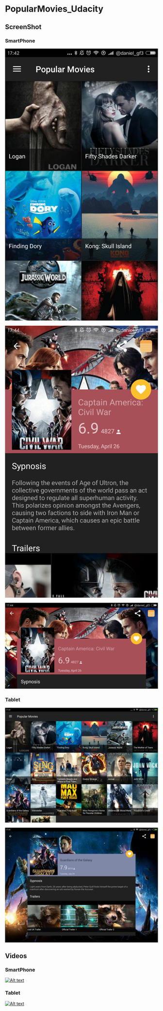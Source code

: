 # PopularMovies_Udacity


## ScreenShot

### SmartPhone

![alt tag](https://github.com/danielgf3/PopularMovies_Udacity/blob/master/art/Screenshot_2017-03-16-17-42-54-119_com.funnycat.popularmovies.png)

![alt tag](https://github.com/danielgf3/PopularMovies_Udacity/blob/master/art/Screenshot_2017-03-16-17-44-43-684_com.funnycat.popularmovies.png)

![alt tag](https://github.com/danielgf3/PopularMovies_Udacity/blob/master/art/Screenshot_2017-03-16-17-44-51-716_com.funnycat.popularmovies.png)


### Tablet

![alt tag](https://github.com/danielgf3/PopularMovies_Udacity/blob/master/art/Screenshot_2017-03-16-17-41-23-993_com.funnycat.popularmovies.png)

![alt tag](https://github.com/danielgf3/PopularMovies_Udacity/blob/master/art/Screenshot_2017-03-16-17-41-07-094_com.funnycat.popularmovies.png)


## Videos

### SmartPhone

[![Alt text](https://img.youtube.com/vi/4vY2dpN8ykw/0.jpg)](https://youtu.be/4vY2dpN8ykw)


### Tablet

[![Alt text](https://img.youtube.com/vi/oe5OpFmgaJk/0.jpg)](https://youtu.be/oe5OpFmgaJk)

